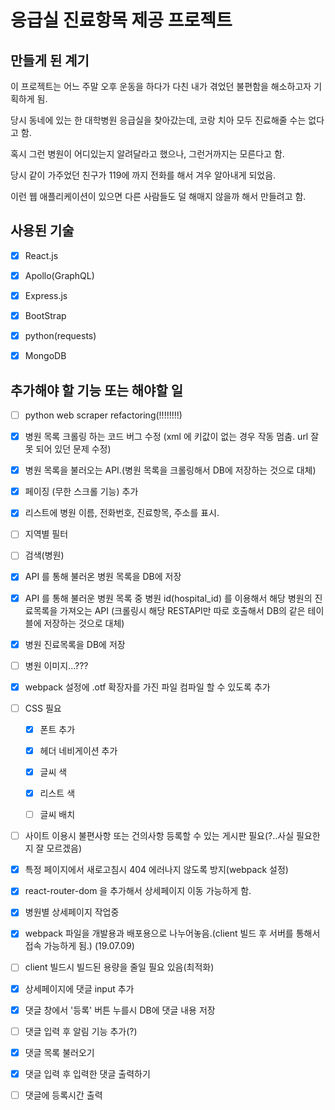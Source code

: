 # 응급실 진료항목 제공 프로젝트

## 만들게 된 계기

이 프로젝트는 어느 주말 오후 운동을 하다가 다친 내가 겪었던 불편함을 해소하고자 기획하게 됨.

당시 동네에 있는 한 대학병원 응급실을 찾아갔는데, 코랑 치아 모두 진료해줄 수는 없다고 함.

혹시 그런 병원이 어디있는지 알려달라고 했으나, 그런거까지는 모른다고 함.

당시 같이 가주었던 친구가 119에 까지 전화를 해서 겨우 알아내게 되었음.

이런 웹 애플리케이션이 있으면 다른 사람들도 덜 해매지 않을까 해서 만들려고 함.

## 사용된 기술

- [x] React.js

- [x] Apollo(GraphQL)

- [x] Express.js

- [x] BootStrap

- [x] python(requests)

- [x] MongoDB

## 추가해야 할 기능 또는 해야할 일

- [ ] python web scraper refactoring(!!!!!!!!)

- [x] 병원 목록 크롤링 하는 코드 버그 수정 (xml 에 키값이 없는 경우 작동 멈춤. url 잘못 되어 있던 문제 수정)

- [x] 병원 목록을 불러오는 API.(병원 목록을 크롤링해서 DB에 저장하는 것으로 대체)

- [x] 페이징 (무한 스크롤 기능) 추가

- [x] 리스트에 병원 이름, 전화번호, 진료항목, 주소를 표시.

- [ ] 지역별 필터

- [ ] 검색(병원)

- [x] API 를 통해 불러온 병원 목록을 DB에 저장

- [x] API 를 통해 불러운 병원 목록 중 병원 id(hospital_id) 를 이용해서 해당 병원의 진료목록을 가져오는 API (크롤링시 해당 RESTAPI만 따로 호출해서 DB의 같은 테이블에 저장하는 것으로 대체)

- [x] 병원 진료목록을 DB에 저장

- [ ] 병원 이미지...???

- [x] webpack 설정에 .otf 확장자를 가진 파일 컴파일 할 수 있도록 추가

- [ ] CSS 필요

  - [x] 폰트 추가

  - [x] 헤더 네비게이션 추가

  - [x] 글씨 색

  - [x] 리스트 색

  - [ ] 글씨 배치

- [ ] 사이트 이용시 불편사항 또는 건의사항 등록할 수 있는 게시판 필요(?..사실 필요한지 잘 모르겠음)

- [x] 특정 페이지에서 새로고침시 404 에러나지 않도록 방지(webpack 설정)

- [x] react-router-dom 을 추가해서 상세페이지 이동 가능하게 함.

- [x] 병원별 상세페이지 작업중

- [x] webpack 파일을 개발용과 배포용으로 나누어놓음.(client 빌드 후 서버를 통해서 접속 가능하게 됨.) (19.07.09)

- [ ] client 빌드시 빌드된 용량을 줄일 필요 있음(최적화)

- [x] 상세페이지에 댓글 input 추가

- [x] 댓글 창에서 '등록' 버튼 누를시 DB에 댓글 내용 저장

- [ ] 댓글 입력 후 알림 기능 추가(?)

- [x] 댓글 목록 불러오기

- [x] 댓글 입력 후 입력한 댓글 출력하기

- [ ] 댓글에 등록시간 출력

